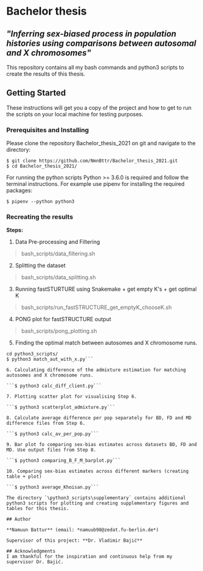 # Bachelor thesis 
## *"Inferring sex-biased process in population histories using comparisons between autosomal and X chromosomes"* 
This repository contains all my bash commands and python3 scripts to create the results of this thesis.

## Getting Started

These instructions will get you a copy of the project and how to get to run the scripts on your local machine for testing purposes. 

### Prerequisites and Installing

Please clone the repository Bachelor_thesis_2021 on git and navigate to the directory:

```
$ git clone https://github.com/NmnBttr/Bachelor_thesis_2021.git
$ cd Bachelor_thesis_2021/
```

For running the python scripts Python >= 3.6.0 is required and follow the terminal instructions. For example use pipenv for installing the required packages:

```
$ pipenv --python python3
```

### Recreating the results

**Steps:**
1. Data Pre-processing and Filtering

> bash_scripts/data_filtering.sh

2. Splitting the dataset

> bash_scripts/data_splitting.sh

3. Running fastSTURTURE using Snakemake + get empty K's + get optimal K

> bash_scripts/run_fastSTRUCTURE_get_emptyK_chooseK.sh

4. PONG plot for fastSTRUCTURE output

> bash_scripts/pong_plotting.sh

5. Finding the optimal match between autosomes and X chromosome runs.

```
cd python3_scripts/
$ python3 match_aut_with_x.py```

6. Calculating difference of the admixture estimation for matching autosomes and X chromosome runs.

```$ python3 calc_diff_client.py```

7. Plotting scatter plot for visualising Step 6.

```$ python3 scatterplot_admixture.py```

8. Calculate average difference per pop separately for BD, FD and MD difference files from Step 6.

```$ python3 calc_av_per_pop.py```

9. Bar plot fo comparing sex-bias estimates across datasets BD, FD and MD. Use output files from Step 8.

```$ python3 comparing_B_F_M_barplot.py```

10. Comparing sex-bias estimates across different markers (creating table + plot)

```$ python3 average_Khoisan.py```

The directory `\python3_scripts\supplementary` contains additional python3 scripts for plotting and creating supplementary figures and tables for this thesis.

## Author

**Namuun Battur** (email: *namuub98@zedat.fu-berlin.de*)

Supervisor of this project: **Dr. Vladimir Bajić**

## Acknowledgments
I am thankful for the inspiration and continuous help from my supervisor Dr. Bajić.
